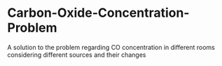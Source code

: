 # Carbon-Oxide-Concentration-Problem
A solution to the problem regarding CO concentration in different rooms considering different sources and their changes
